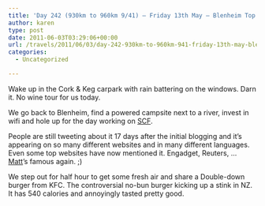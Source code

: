 ```yaml
---
title: 'Day 242 (930km to 960km 9/41) – Friday 13th May – Blenheim Top 10 Holiday park'
author: karen
type: post
date: 2011-06-03T03:29:06+00:00
url: /travels/2011/06/03/day-242-930km-to-960km-941-friday-13th-may-blenheim-top-10-holiday-park/
categories:
  - Uncategorized

---
```

Wake up in the Cork & Keg carpark with rain battering on the windows. Darn it. No wine tour for us today.

We go back to Blenheim, find a powered campsite next to a river, invest in wifi and hole up for the day working on [SCF][1]. 

People are still tweeting about it 17 days after the initial blogging and it’s appearing on so many different websites and in many different languages. Even some top websites have now mentioned it. Engadget, Reuters, … [Matt][2]’s famous again. ;)

We step out for half hour to get some fresh air and share a Double-down burger from KFC. The controversial no-bun burger kicking up a stink in NZ. It has 540 calories and annoyingly tasted pretty good.

 [1]: http://www.stolencamerafinder.com/
 [2]: http://www.mattburns.co.uk
